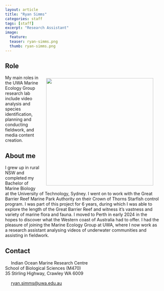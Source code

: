 ```yaml
---
layout: article
title: "Ryan Simms"
categories: staff
tags: [staff]
excerpt: "Research Assistant"
image:
  feature:  
  teaser: ryan-simms.png
  thumb: ryan-simms.png
---
```

## Role
<img src='/images/ryan-simms.png' align='right' width="350" hspace="20" vspace="10">
My main roles in the UWA Marine Ecology Group research lab include video analysis and species identification, planning and conducting fieldwork, and media content creation.

## About me
I grew up in rural NSW and completed my Bachelor of Marine Biology at the University of Technology, Sydney. I went on to work with the Great Barrier Reef Marine Park Authority on their Crown of Thorns Starfish control program. I was part of this project for 6 years, during which I was able to explore the length of the Great Barrier Reef and witness it’s vastness and variety of marine flora and fauna. I moved to Perth in early 2024 in the hopes to discover what the Western coast of Australia had to offer. I had the pleasure of joining the Marine Ecology Group at UWA, where I now work as a research assistant analysing videos of underwater communities and assisting in fieldwork.

## Contact
<img src='/images/icons/building-regular.svg' width="15px"> Indian Ocean Marine Research Centre <br>
School of Biological Sciences (M470)<br>
35 Stirling Highway, Crawley WA 6009

<img src='/images/icons/envelope-regular.svg' width="15px"> <a href="mailto:ryan.simms@uwa.edu.au"> ryan.simms@uwa.edu.au</a><br>

